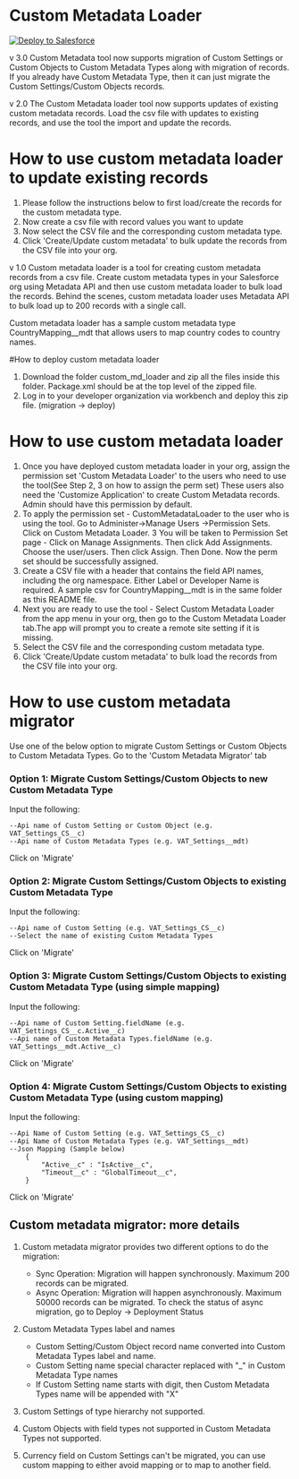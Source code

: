 # Custom Metadata Loader

<a href="https://githubsfdeploy.herokuapp.com">
   <img alt="Deploy to Salesforce"
		 src="https://raw.githubusercontent.com/afawcett/githubsfdeploy/master/deploy.png">
</a>

v 3.0
Custom Metadata tool now supports migration of Custom Settings or Custom Objects to Custom Metadata Types along with migration of records. If you already have Custom Metadata Type, then it can just migrate the Custom Settings/Custom Objects records.

v 2.0
The Custom Metadata loader tool now supports updates of existing custom metadata records. Load the csv file with updates to existing records, and use the tool the import and update the records.
# How to use custom metadata loader to update existing records

1. Please follow the instructions below to first load/create the records for the custom metadata type.
2. Now create a csv file with record values you want to update
2. Now select the CSV file and the corresponding custom metadata type.
5. Click 'Create/Update custom metadata' to bulk update the records from the CSV file into your org.


v 1.0
Custom metadata loader is a tool for creating custom metadata records from a csv file. Create custom metadata types in your Salesforce org using Metadata API and then use custom metadata loader to bulk load the records. Behind the scenes, custom metadata loader uses Metadata API to bulk load up to 200 records with a single call.

Custom metadata loader has a sample custom metadata type CountryMapping__mdt that allows users to map country codes to country names.

#How to deploy custom metadata loader
1. Download the folder custom_md_loader and zip all the files inside this folder. Package.xml should be at the top level of the zipped file.
2. Log in to your developer organization via workbench and deploy this zip file. (migration -> deploy)

# How to use custom metadata loader

1. Once you have deployed custom metadata loader in your org, assign the permission set 'Custom Metadata Loader' to the users who need to use the tool(See Step 2, 3 on how to assign the perm set)
   These users also need the 'Customize Application' to create Custom Metadata records. Admin should have this permission by default.
2. To apply the permission set - CustomMetadataLoader to the user who is using the tool. Go to Administer->Manage Users ->Permission Sets. Click on Custom Metadata Loader.
3  You will be taken to Permission Set page - Click on Manage Assignments. Then click Add Assignments. Choose the user/users. Then click Assign. Then Done. Now the perm set should be successfully assigned.
4. Create a CSV file with a header that contains the field API names, including the org namespace. Either Label or Developer Name is required. A sample csv for CountryMapping__mdt is in the same folder as this README file.
5. Next you are ready to use the tool - Select Custom Metadata Loader from the app menu in your org, then go to the Custom Metadata Loader tab.The app will prompt you to create a remote site setting if it is missing.
6. Select the CSV file and the corresponding custom metadata type.
7. Click 'Create/Update custom metadata' to bulk load the records from the CSV file into your org.

# How to use custom metadata migrator

Use one of the below option to migrate Custom Settings or Custom Objects to Custom Metadata Types. Go to the 'Custom Metadata Migrator' tab

### Option 1: Migrate Custom Settings/Custom Objects to new Custom Metadata Type

Input the following:

	--Api name of Custom Setting or Custom Object (e.g. VAT_Settings_CS__c)
	--Api name of Custom Metadata Types (e.g. VAT_Settings__mdt)

Click on 'Migrate'

### Option 2: Migrate Custom Settings/Custom Objects to existing Custom Metadata Type

Input the following:

	--Api name of Custom Setting (e.g. VAT_Settings_CS__c)
	--Select the name of existing Custom Metadata Types

Click on 'Migrate'

### Option 3: Migrate Custom Settings/Custom Objects to existing Custom Metadata Type (using simple mapping)

Input the following:

	--Api name of Custom Setting.fieldName (e.g. VAT_Settings_CS__c.Active__c)
	--Api name of Custom Metadata Types.fieldName (e.g. VAT_Settings__mdt.Active__c)

Click on 'Migrate'

### Option 4: Migrate Custom Settings/Custom Objects to existing Custom Metadata Type (using custom mapping)

Input the following:

	--Api Name of Custom Setting (e.g. VAT_Settings_CS__c)
	--Api Name of Custom Metadata Types (e.g. VAT_Settings__mdt)
	--Json Mapping (Sample below)
		{
			"Active__c" : "IsActive__c",
			"Timeout__c" : "GlobalTimeout__c",
		}
Click on 'Migrate'

## Custom metadata migrator: more details

1. Custom metadata migrator provides two different options to do the migration:
	- Sync Operation: Migration will happen synchronously. Maximum 200 records can be migrated.
	- Async Operation: Migration will happen asynchronously. Maximum 50000 records can be migrated.
			To check the status of async migration, go to Deploy -> Deployment Status

2. Custom Metadata Types label and names
	- Custom Setting/Custom Object record name converted into Custom Metadata Types label and name.
	- Custom Setting name special character replaced with "_" in Custom Metadata Type names
	- If Custom Setting name starts with digit, then Custom Metadata Types name will be appended with "X"

3. Custom Settings of type hierarchy not supported.

4. Custom Objects with field types not supported in Custom Metadata Types not supported.

5. Currency field on Custom Settings can't be migrated, you can use custom mapping to either avoid mapping or to map to another field.


